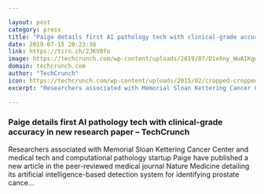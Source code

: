 ```yaml
---

layout: post
category: press
title: "Paige details first AI pathology tech with clinical-grade accuracy in new research paper"
date: 2019-07-15 20:23:38
link: https://tcrn.ch/2JKV0fo
image: https://techcrunch.com/wp-content/uploads/2019/07/D1eXny_WwAIKgwD.jpg-large.jpeg?w=600
domain: techcrunch.com
author: "TechCrunch"
icon: https://techcrunch.com/wp-content/uploads/2015/02/cropped-cropped-favicon-gradient.png?w=180
excerpt: "Researchers associated with Memorial Sloan Kettering Cancer Center and medical tech and computational pathology startup Paige have published a new article in the peer-reviewed medical journal Nature Medicine detailing its artificial intelligence-based detection system for identifying prostate cance…"

---
```


### Paige details first AI pathology tech with clinical-grade accuracy in new research paper – TechCrunch

Researchers associated with Memorial Sloan Kettering Cancer Center and medical tech and computational pathology startup Paige have published a new article in the peer-reviewed medical journal Nature Medicine detailing its artificial intelligence-based detection system for identifying prostate cance…